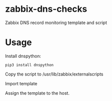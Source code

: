 # zabbix-dns-checks
Zabbix DNS record monitoring template and script

# Usage

Install dnspython:

    pip3 install dnspython
	
Copy the script to /usr/lib/zabbix/externalscripts

Import template

Assign the template to the host.